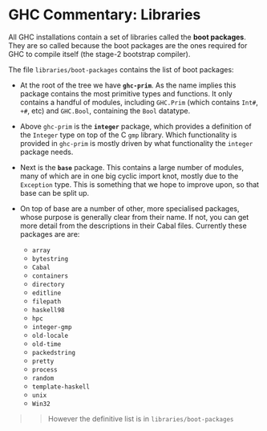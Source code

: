 # GHC Commentary: Libraries


All GHC installations contain a set of libraries called the **boot packages**.  They are so called because the boot packages are the ones required for GHC to compile itself (the stage-2 bootstrap compiler). 


The file `libraries/boot-packages` contains the list of boot packages:

- At the root of the tree we have **`ghc-prim`**. As the name implies this package contains the most primitive types and functions. It only contains a handful of modules, including `GHC.Prim` (which contains `Int#`, `+#`, etc) and `GHC.Bool`, containing the `Bool` datatype.

- Above `ghc-prim` is the **`integer`** package, which provides a definition of the `Integer` type on top of the C `gmp` library. Which functionality is provided in `ghc-prim` is mostly driven by what functionality the `integer` package needs.

- Next is the **`base`** package. This contains a large number of modules, many of which are in one big cyclic import knot, mostly due to the `Exception` type. This is something that we hope to improve upon, so that base can be split up.

- On top of base are a number of other, more specialised packages, whose purpose is generally clear from their name. If not, you can get more detail from the descriptions in their Cabal files.  Currently these packages are are:

  - `array`
  - `bytestring`
  - `Cabal`
  - `containers`
  - `directory`
  - `editline`
  - `filepath`
  - `haskell98`
  - `hpc`
  - `integer-gmp`
  - `old-locale`
  - `old-time`
  - `packedstring`
  - `pretty`
  - `process`
  - `random`
  - `template-haskell`
  - `unix`
  - `Win32`

> >
> > However the definitive list is in `libraries/boot-packages`